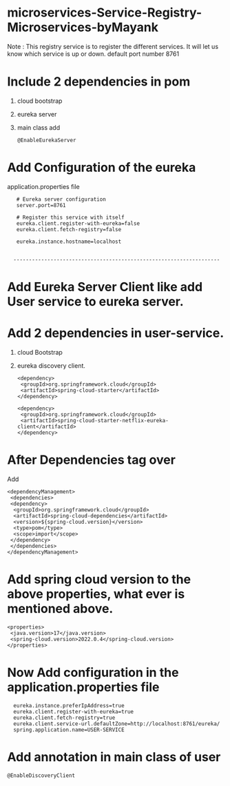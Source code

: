 # microservices-Service-Registry-Microservices-byMayank

Note : This registry service is to register the different services.
       It will let us know which service is up or down.
       default port number 8761

# Include 2 dependencies in pom
1. cloud bootstrap 
2. eureka server
3. main class add 

       @EnableEurekaServer

# Add Configuration of the eureka 
application.properties file 

       # Eureka server configuration
       server.port=8761

       # Register this service with itself
       eureka.client.register-with-eureka=false
       eureka.client.fetch-registry=false

       eureka.instance.hostname=localhost


      -------------------------------------------------------------------

# Add Eureka Server Client like add User service to eureka server.
# Add 2 dependencies in user-service.
1. cloud Bootstrap 
2. eureka discovery client.

       <dependency>
        <groupId>org.springframework.cloud</groupId>
        <artifactId>spring-cloud-starter</artifactId>
       </dependency>

       <dependency>
        <groupId>org.springframework.cloud</groupId>
        <artifactId>spring-cloud-starter-netflix-eureka-client</artifactId>
       </dependency>

# After Dependencies tag over 
Add

    <dependencyManagement>
     <dependencies>
     <dependency>
      <groupId>org.springframework.cloud</groupId>
      <artifactId>spring-cloud-dependencies</artifactId>
      <version>${spring-cloud.version}</version>
      <type>pom</type>
      <scope>import</scope>
     </dependency>
     </dependencies>
    </dependencyManagement>


# Add spring cloud version to the above properties, what ever is mentioned above.  
    
    <properties>
     <java.version>17</java.version>
     <spring-cloud.version>2022.0.4</spring-cloud.version>
    </properties>


# Now Add configuration in the application.properties file 
     
      eureka.instance.preferIpAddress=true
      eureka.client.register-with-eureka=true
      eureka.client.fetch-registry=true
      eureka.client.service-url.defaultZone=http://localhost:8761/eureka/
      spring.application.name=USER-SERVICE

# Add annotation in main class of user

    @EnableDiscoveryClient
      